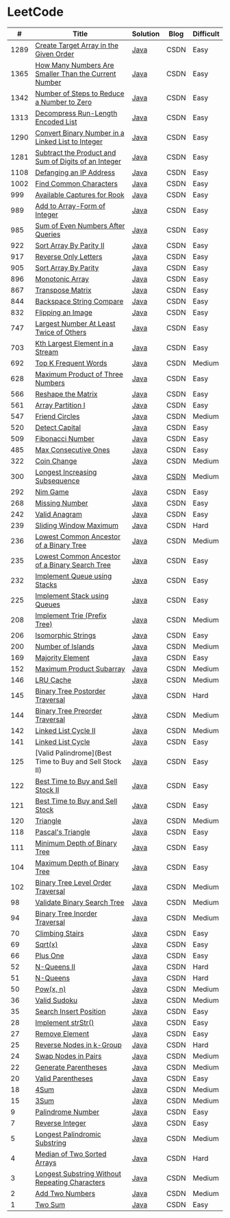 # LeetCode


| # | Title | Solution | Blog | Difficult |
| ------- | ------- |------- | ------- |------- |
| 1289 | [Create Target Array in the Given Order](https://leetcode.com/problems/create-target-array-in-the-given-order/) | [Java](https://github.com/Han-YLun/LeetCode/blob/master/Practice/src/Que13.java) | CSDN | Easy |
| 1365 | [How Many Numbers Are Smaller Than the Current Number](https://leetcode.com/problems/how-many-numbers-are-smaller-than-the-current-number/) | [Java](https://github.com/Han-YLun/LeetCode/blob/master/Practice/src/Que1365.java) | CSDN | Easy |
| 1342 | [Number of Steps to Reduce a Number to Zero](https://leetcode.com/problems/number-of-steps-to-reduce-a-number-to-zero/) | [Java](https://github.com/Han-YLun/LeetCode/blob/master/Practice/src/Que1342.java) | CSDN | Easy |
| 1313 | [Decompress Run-Length Encoded List](https://leetcode.com/problems/decompress-run-length-encoded-list/) | [Java](https://github.com/Han-YLun/LeetCode/blob/master/Practice/src/Que1313.java) | CSDN | Easy |
| 1290 | [Convert Binary Number in a Linked List to Integer](https://leetcode.com/problems/convert-binary-number-in-a-linked-list-to-integer/) | [Java](https://github.com/Han-YLun/LeetCode/blob/master/Practice/src/Que1290.java) | CSDN | Easy |
| 1281 | [Subtract the Product and Sum of Digits of an Integer](https://leetcode.com/problems/subtract-the-product-and-sum-of-digits-of-an-integer/) | [Java](https://github.com/Han-YLun/LeetCode/blob/master/Practice/src/Que1281.java) | CSDN | Easy |
| 1108 | [ Defanging an IP Address](https://leetcode.com/problems/defanging-an-ip-address/) | [Java](https://github.com/Han-YLun/LeetCode/blob/master/Practice/src/Que1108.java) | CSDN | Easy |
| 1002 | [Find Common Characters](https://leetcode.com/problems/find-common-characters) | [Java](https://github.com/Han-YLun/LeetCode/blob/master/Practice/src/Que1002.java) | CSDN | Easy |
| 999 | [Available Captures for Rook](https://leetcode.com/problems/available-captures-for-rook) | [Java](https://github.com/Han-YLun/LeetCode/blob/master/Practice/src/Que999.java) | CSDN | Easy |
| 989 | [Add to Array-Form of Integer](https://leetcode.com/problems/add-to-array-form-of-integer) | [Java](https://github.com/Han-YLun/LeetCode/blob/master/Practice/src/Que989.java) | CSDN | Easy |
| 985 | [Sum of Even Numbers After Queries](https://leetcode.com/problems/sum-of-even-numbers-after-queries) | [Java](https://github.com/Han-YLun/LeetCode/blob/master/Practice/src/Que985.java) | CSDN | Easy |
| 922 | [Sort Array By Parity II](https://leetcode.com/problems/sort-array-by-parity-ii) | [Java](https://github.com/Han-YLun/LeetCode/blob/master/Practice/src/Que922.java) | CSDN | Easy |
| 917 | [Reverse Only Letters](https://leetcode.com/problems/reverse-only-letters) | [Java](https://github.com/Han-YLun/LeetCode/blob/master/Practice/src/Que917.java) | CSDN | Easy |
| 905 | [Sort Array By Parity](https://leetcode.com/problems/sort-array-by-parity) | [Java](https://github.com/Han-YLun/LeetCode/blob/master/Practice/src/Que905.java) | CSDN | Easy |
| 896 | [Monotonic Array](https://leetcode.com/problems/monotonic-array) | [Java](https://github.com/Han-YLun/LeetCode/blob/master/Practice/src/Que896.java) | CSDN | Easy |
| 867 | [Transpose Matrix](https://leetcode.com/problems/transpose-matrix) | [Java](https://github.com/Han-YLun/LeetCode/blob/master/Practice/src/Que867.java) | CSDN | Easy |
| 844 | [Backspace String Compare](https://leetcode.com/problems/backspace-string-compare) | [Java](https://github.com/Han-YLun/LeetCode/blob/master/Practice/src/Que844.java) | CSDN | Easy |
| 832 | [Flipping an Image](https://leetcode.com/problems/flipping-an-image) | [Java](https://github.com/Han-YLun/LeetCode/blob/master/Practice/src/Que832.java) | CSDN | Easy |
| 747 | [Largest Number At Least Twice of Others](https://leetcode.com/problems/largest-number-at-least-twice-of-others) | [Java](https://github.com/Han-YLun/LeetCode/blob/master/Practice/src/Que747.java) | CSDN | Easy |
| 703 | [Kth Largest Element in a Stream](https://leetcode.com/problems/kth-largest-element-in-a-stream) | [Java](https://github.com/Han-YLun/LeetCode/blob/master/Practice/src/Que703.java) | CSDN | Easy |
| 692 | [Top K Frequent Words](https://leetcode.com/problems/top-k-frequent-words) | [Java](https://github.com/Han-YLun/LeetCode/blob/master/Practice/src/Que692.java) | CSDN | Medium |
| 628 | [Maximum Product of Three Numbers](https://leetcode.com/problems/maximum-product-of-three-numbers) | [Java](https://github.com/Han-YLun/LeetCode/blob/master/Practice/src/Que628.java) | CSDN | Easy |
| 566 | [Reshape the Matrix](https://leetcode.com/problems/reshape-the-matrix) | [Java](https://github.com/Han-YLun/LeetCode/blob/master/Practice/src/Que566.java) | CSDN | Easy |
| 561 | [Array Partition I](https://leetcode.com/problems/array-partition-i) | [Java](https://github.com/Han-YLun/LeetCode/blob/master/Practice/src/Que561.java) | CSDN | Easy |
| 547 | [Friend Circles](https://leetcode.com/problems/friend-circles) | [Java](https://github.com/Han-YLun/LeetCode/blob/master/Practice/src/Que547.java) | CSDN | Medium |
| 520 | [Detect Capital](https://leetcode.com/problems/detect-capital) | [Java](https://github.com/Han-YLun/LeetCode/blob/master/Practice/src/Que520.java) | CSDN | Easy |
| 509 | [Fibonacci Number](https://leetcode.com/problems/fibonacci-number) | [Java](https://github.com/Han-YLun/LeetCode/blob/master/Practice/src/Que509.java) | CSDN | Easy |
| 485 | [Max Consecutive Ones](https://leetcode.com/problems/max-consecutive-ones) | [Java](https://github.com/Han-YLun/LeetCode/blob/master/Practice/src/Que485.java) | CSDN | Easy |
| 322 | [Coin Change](https://leetcode.com/problems/coin-change) | [Java](https://github.com/Han-YLun/LeetCode/blob/master/Practice/src/Que322.java) | CSDN | Medium |
| 300 | [Longest Increasing Subsequence](https://leetcode.com/problems/longest-increasing-subsequence) | [Java](https://github.com/Han-YLun/LeetCode/blob/master/Practice/src/Que300.java) | [CSDN](https://blog.csdn.net/qq_37888382/article/details/99292640) | Medium |
| 292 | [Nim Game](https://leetcode.com/problems/nim-game) | [Java](https://github.com/Han-YLun/LeetCode/blob/master/Practice/src/Que292.java) | CSDN | Easy |
| 268 | [Missing Number](https://leetcode.com/problems/missing-number) | [Java](https://github.com/Han-YLun/LeetCode/blob/master/Practice/src/Que268.java) | CSDN | Easy |
| 242 | [Valid Anagram](https://leetcode.com/problems/valid-anagram) | [Java](https://github.com/Han-YLun/LeetCode/blob/master/Practice/src/Que242.java) | CSDN | Easy |
| 239 | [Sliding Window Maximum](https://leetcode.com/problems/sliding-window-maximum) | [Java](https://github.com/Han-YLun/LeetCode/blob/master/Practice/src/Que239.java) | CSDN | Hard |
| 236 | [Lowest Common Ancestor of a Binary Tree](https://leetcode.com/problems/lowest-common-ancestor-of-a-binary-tree) | [Java](https://github.com/Han-YLun/LeetCode/blob/master/Practice/src/Que236.java) | CSDN | Medium |
| 235 | [Lowest Common Ancestor of a Binary Search Tree](https://leetcode.com/problems/lowest-common-ancestor-of-a-binary-search-tree) | [Java](https://github.com/Han-YLun/LeetCode/blob/master/Practice/src/Que235.java) | CSDN | Easy |
| 232 | [Implement Queue using Stacks](https://leetcode.com/problems/implement-queue-using-stacks) | [Java](https://github.com/Han-YLun/LeetCode/blob/master/Practice/src/Que232.java) | CSDN | Easy |
| 225 | [Implement Stack using Queues](https://leetcode.com/problems/implement-stack-using-queues) | [Java](https://github.com/Han-YLun/LeetCode/blob/master/Practice/src/Que225.java) | CSDN | Easy |
| 208 | [Implement Trie (Prefix Tree)](https://leetcode.com/problems/implement-trie-prefix-tree) | [Java](https://github.com/Han-YLun/LeetCode/blob/master/Practice/src/Que208.java) | CSDN | Medium |
| 206 | [Isomorphic Strings](https://leetcode.com/problems/isomorphic-strings) | [Java](https://github.com/Han-YLun/LeetCode/blob/master/Practice/src/Que206.java) | CSDN | Easy |
| 200 | [Number of Islands](https://leetcode.com/problems/number-of-islands) | [Java](https://github.com/Han-YLun/LeetCode/blob/master/Practice/src/Que200.java) | CSDN | Medium |
| 169 | [Majority Element](https://leetcode.com/problems/majority-element) | [Java](https://github.com/Han-YLun/LeetCode/blob/master/Practice/src/Que169.java) | CSDN | Easy |
| 152 | [Maximum Product Subarray](https://leetcode.com/problems/maximum-product-subarray) | [Java](https://github.com/Han-YLun/LeetCode/blob/master/Practice/src/Que152.java) | CSDN | Medium |
| 146 | [LRU Cache](https://leetcode.com/problems/lru-cache) | [Java](https://github.com/Han-YLun/LeetCode/blob/master/Practice/src/Que146.java) | CSDN | Medium |
| 145 | [Binary Tree Postorder Traversal](https://leetcode.com/problems/binary-tree-postorder-traversal) | [Java](https://github.com/Han-YLun/LeetCode/blob/master/Practice/src/Que145.java) | CSDN | Hard |
| 144 | [Binary Tree Preorder Traversal](https://leetcode.com/problems/binary-tree-preorder-traversal) | [Java](https://github.com/Han-YLun/LeetCode/blob/master/Practice/src/Que144.java) | CSDN | Medium |
| 142 | [Linked List Cycle II](https://leetcode.com/problems/linked-list-cycle-ii) | [Java](https://github.com/Han-YLun/LeetCode/blob/master/Practice/src/Que142.java) | CSDN | Medium |
| 141 | [Linked List Cycle](https://leetcode.com/problems/linked-list-cycle) | [Java](https://github.com/Han-YLun/LeetCode/blob/master/Practice/src/Que141.java) | CSDN | Easy |
| 125 | [Valid Palindrome](Best Time to Buy and Sell Stock II) | [Java](https://github.com/Han-YLun/LeetCode/blob/master/Practice/src/Que125.java) | CSDN | Easy |
| 122 | [Best Time to Buy and Sell Stock II](https://leetcode.com/problems/best-time-to-buy-and-sell-stock-ii) | [Java](https://github.com/Han-YLun/LeetCode/blob/master/Practice/src/Que122.java) | CSDN | Easy |
| 121 | [Best Time to Buy and Sell Stock](https://leetcode.com/problems/best-time-to-buy-and-sell-stock) | [Java](https://github.com/Han-YLun/LeetCode/blob/master/Practice/src/Que121.java) | CSDN | Easy |
| 120 | [Triangle](https://leetcode.com/problems/triangle) | [Java](https://github.com/Han-YLun/LeetCode/blob/master/Practice/src/Que120.java) | CSDN | Medium |
| 118 | [Pascal's Triangle](https://leetcode.com/problems/pascals-triangle) | [Java](https://github.com/Han-YLun/LeetCode/blob/master/Practice/src/Que118.java) | CSDN | Easy |
| 111 | [Minimum Depth of Binary Tree](https://leetcode.com/problems/minimum-depth-of-binary-tree) | [Java](https://github.com/Han-YLun/LeetCode/blob/master/Practice/src/Que111.java) | CSDN | Easy |
| 104 | [Maximum Depth of Binary Tree](https://leetcode.com/problems/maximum-depth-of-binary-tree) | [Java](https://github.com/Han-YLun/LeetCode/blob/master/Practice/src/Que104.java) | CSDN | Easy |
| 102 | [Binary Tree Level Order Traversal](https://leetcode.com/problems/binary-tree-level-order-traversal) | [Java](https://github.com/Han-YLun/LeetCode/blob/master/Practice/src/Que102.java) | CSDN | Medium |
| 98 | [Validate Binary Search Tree](https://leetcode.com/problems/validate-binary-search-tree) | [Java](https://github.com/Han-YLun/LeetCode/blob/master/Practice/src/Que98.java) | CSDN | Medium |
| 94 | [Binary Tree Inorder Traversal](https://leetcode.com/problems/binary-tree-inorder-traversal) | [Java](https://github.com/Han-YLun/LeetCode/blob/master/Practice/src/Que94.java) | CSDN | Medium |
| 70 | [Climbing Stairs](https://leetcode.com/problems/climbing-stairs) | [Java](https://github.com/Han-YLun/LeetCode/blob/master/Practice/src/Que70.java) | CSDN | Easy |
| 69 | [Sqrt(x)](https://leetcode.com/problems/sqrtx) | [Java](https://github.com/Han-YLun/LeetCode/blob/master/Practice/src/Que69.java) | CSDN | Easy |
| 66 | [Plus One](https://leetcode.com/problems/plus-one) | [Java](https://github.com/Han-YLun/LeetCode/blob/master/Practice/src/Que66.java) | CSDN | Easy |
| 52 | [N-Queens II](https://leetcode.com/problems/n-queens-ii) | [Java](https://github.com/Han-YLun/LeetCode/blob/master/Practice/src/Que52.java) | CSDN | Hard |
| 51 | [N-Queens](https://leetcode.com/problems/n-queens) | [Java](https://github.com/Han-YLun/LeetCode/blob/master/Practice/src/Que51.java) | CSDN | Hard |
| 50 | [Pow(x, n)](https://leetcode.com/problems/powx-n) | [Java](https://github.com/Han-YLun/LeetCode/blob/master/Practice/src/Que50.java) | CSDN | Medium |
| 36 | [Valid Sudoku](https://leetcode.com/problems/valid-sudoku) | [Java](https://github.com/Han-YLun/LeetCode/blob/master/Practice/src/Que36.java) | CSDN | Medium |
| 35 | [Search Insert Position](https://leetcode.com/problems/search-insert-position) | [Java](https://github.com/Han-YLun/LeetCode/blob/master/Practice/src/Que35.java) | CSDN | Easy |
| 28 | [Implement strStr()](https://leetcode.com/problems/implement-strstr) | [Java](https://github.com/Han-YLun/LeetCode/blob/master/Practice/src/Que28.java) | CSDN | Easy |
| 27 | [Remove Element](https://leetcode.com/problems/remove-element) | [Java](https://github.com/Han-YLun/LeetCode/blob/master/Practice/src/Que27.java) | CSDN | Easy |
| 25 | [Reverse Nodes in k-Group](https://leetcode.com/problems/reverse-nodes-in-k-group) | [Java](https://github.com/Han-YLun/LeetCode/blob/master/Practice/src/Que25.java) | CSDN | Hard |
| 24 | [Swap Nodes in Pairs](https://leetcode.com/problems/swap-nodes-in-pairs) | [Java](https://github.com/Han-YLun/LeetCode/blob/master/Practice/src/Que24.java) | CSDN | Medium |
| 22 | [Generate Parentheses](https://leetcode.com/problems/generate-parentheses) | [Java](https://github.com/Han-YLun/LeetCode/blob/master/Practice/src/Que9.java) | CSDN | Medium |
| 20 | [Valid Parentheses](https://leetcode.com/problems/valid-parentheses) | [Java](https://github.com/Han-YLun/LeetCode/blob/master/Practice/src/Que20.java) | CSDN | Easy |
| 18 | [4Sum](https://leetcode.com/problems/4sum)| [Java](https://github.com/Han-YLun/LeetCode/blob/master/Practice/src/Que18.java) | CSDN | Medium |
| 15 | [3Sum](https://leetcode.com/problems/3sum) | [Java](https://github.com/Han-YLun/LeetCode/blob/master/Practice/src/Que15.java) | CSDN | Medium |
| 9 | [Palindrome Number](https://leetcode.com/problems/palindrome-number) | [Java](https://github.com/Han-YLun/LeetCode/blob/master/Practice/src/Que9.java) | CSDN | Easy |
| 7 | [Reverse Integer](https://leetcode.com/problems/reverse-integer) | [Java](https://github.com/Han-YLun/LeetCode/blob/master/Practice/src/Que7.java) | CSDN | Easy |
| 5 | [Longest Palindromic Substring](https://leetcode.com/problems/longest-palindromic-substring) | [Java](https://github.com/Han-YLun/LeetCode/blob/master/Practice/src/Que5.java) | CSDN | Medium |
| 4 | [Median of Two Sorted Arrays](https://leetcode.com/problems/median-of-two-sorted-arrays) | [Java](https://github.com/Han-YLun/LeetCode/blob/master/Practice/src/Que4.java) | CSDN | Hard |
| 3 | [Longest Substring Without Repeating Characters](https://leetcode.com/problems/longest-substring-without-repeating-characters) | [Java](https://github.com/Han-YLun/LeetCode/blob/master/Practice/src/Que3.java) | CSDN | Medium |
| 2 | [Add Two Numbers](https://leetcode.com/problems/add-two-numbers)  | [Java](https://github.com/Han-YLun/LeetCode/blob/master/Practice/src/Que2.java) | CSDN | Medium |
| 1 | [Two Sum](https://leetcode.com/problems/two-sum) | [Java](https://github.com/Han-YLun/LeetCode/blob/master/Practice/src/Que1.java) | CSDN | Easy |